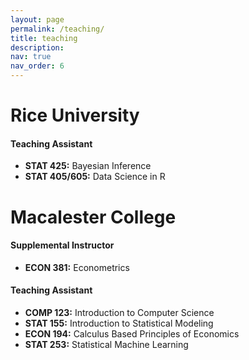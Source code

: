 ```yaml
---
layout: page
permalink: /teaching/
title: teaching
description:
nav: true
nav_order: 6
---
```


# Rice University

#### Teaching Assistant

- **STAT 425:** Bayesian Inference
- **STAT 405/605:** Data Science in R

# Macalester College

#### Supplemental Instructor

- **ECON 381:** Econometrics

#### Teaching Assistant

- **COMP 123:** Introduction to Computer Science
- **STAT 155:** Introduction to Statistical Modeling
- **ECON 194:** Calculus Based Principles of Economics
- **STAT 253:** Statistical Machine Learning

